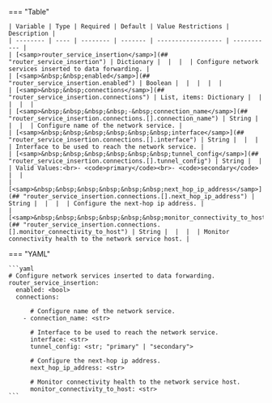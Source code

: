<!--
  ~ Copyright (c) 2024 Arista Networks, Inc.
  ~ Use of this source code is governed by the Apache License 2.0
  ~ that can be found in the LICENSE file.
  -->
=== "Table"

    | Variable | Type | Required | Default | Value Restrictions | Description |
    | -------- | ---- | -------- | ------- | ------------------ | ----------- |
    | [<samp>router_service_insertion</samp>](## "router_service_insertion") | Dictionary |  |  |  | Configure network services inserted to data forwarding. |
    | [<samp>&nbsp;&nbsp;enabled</samp>](## "router_service_insertion.enabled") | Boolean |  |  |  |  |
    | [<samp>&nbsp;&nbsp;connections</samp>](## "router_service_insertion.connections") | List, items: Dictionary |  |  |  |  |
    | [<samp>&nbsp;&nbsp;&nbsp;&nbsp;-&nbsp;connection_name</samp>](## "router_service_insertion.connections.[].connection_name") | String |  |  |  | Configure name of the network service. |
    | [<samp>&nbsp;&nbsp;&nbsp;&nbsp;&nbsp;&nbsp;interface</samp>](## "router_service_insertion.connections.[].interface") | String |  |  |  | Interface to be used to reach the network service. |
    | [<samp>&nbsp;&nbsp;&nbsp;&nbsp;&nbsp;&nbsp;tunnel_config</samp>](## "router_service_insertion.connections.[].tunnel_config") | String |  |  | Valid Values:<br>- <code>primary</code><br>- <code>secondary</code> |  |
    | [<samp>&nbsp;&nbsp;&nbsp;&nbsp;&nbsp;&nbsp;next_hop_ip_address</samp>](## "router_service_insertion.connections.[].next_hop_ip_address") | String |  |  |  | Configure the next-hop ip address. |
    | [<samp>&nbsp;&nbsp;&nbsp;&nbsp;&nbsp;&nbsp;monitor_connectivity_to_host</samp>](## "router_service_insertion.connections.[].monitor_connectivity_to_host") | String |  |  |  | Monitor connectivity health to the network service host. |

=== "YAML"

    ```yaml
    # Configure network services inserted to data forwarding.
    router_service_insertion:
      enabled: <bool>
      connections:

          # Configure name of the network service.
        - connection_name: <str>

          # Interface to be used to reach the network service.
          interface: <str>
          tunnel_config: <str; "primary" | "secondary">

          # Configure the next-hop ip address.
          next_hop_ip_address: <str>

          # Monitor connectivity health to the network service host.
          monitor_connectivity_to_host: <str>
    ```
